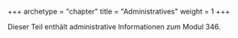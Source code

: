 +++
archetype = "chapter"
title = "Administratives"
weight = 1
+++

Dieser Teil enthält administrative Informationen zum Modul 346.
